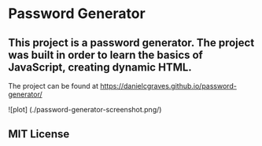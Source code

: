 # Password Generator

## This project is a password generator. The project was built in order to learn the basics of JavaScript, creating dynamic HTML.

The project can be found at https://danielcgraves.github.io/password-generator/

![plot] (./password-generator-screenshot.png/)

## MIT License
